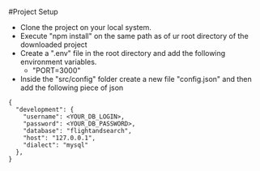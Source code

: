 #Project Setup

- Clone the project on your local system.
- Execute "npm install" on the same path as of ur root directory of the downloaded project
- Create a ".env" file in the root directory and add the following environment variables.
  - "PORT=3000"
- Inside the "src/config" folder create a new file "config.json" and then add the following piece of json

```
{
  "development": {
    "username": <YOUR_DB_LOGIN>,
    "password": <YOUR_DB_PASSWORD>,
    "database": "flightandsearch",
    "host": "127.0.0.1",
    "dialect": "mysql"
  },
}

```
